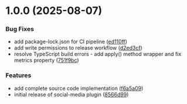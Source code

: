 # 1.0.0 (2025-08-07)


### Bug Fixes

* add package-lock.json for CI pipeline ([ed110ff](https://github.com/listenrightmeow/newk-plugin-social-media/commit/ed110ffd64c8347e0ab9de3bb805676492b47c40))
* add write permissions to release workflow ([d2ed3cf](https://github.com/listenrightmeow/newk-plugin-social-media/commit/d2ed3cff8c6580d1c06567af5e84bd009fa1572f))
* resolve TypeScript build errors - add apply() method wrapper and fix metrics property ([751f9bc](https://github.com/listenrightmeow/newk-plugin-social-media/commit/751f9bc66f67c05a9e02c4899c582d6e9679b878))


### Features

* add complete source code implementation ([f6a5a09](https://github.com/listenrightmeow/newk-plugin-social-media/commit/f6a5a09d404065c24884fa1487561fb0d4c8773f))
* initial release of social-media plugin ([8566d99](https://github.com/listenrightmeow/newk-plugin-social-media/commit/8566d99e2694360b1906084cdb4ea27e097c3b9f))
